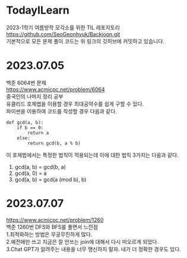 # TodayILearn
2023-1학기 여름방학 모각소를 위한 TIL 레포지토리<br>
https://github.com/SeoGeonhyuk/Backjoon.git<br>
기본적으로 모든 문제 풀이 코드는 위 링크의 깃허브에 커밋하고 있습니다.<br>
# 2023.07.05
백준 6064번 문제<br>
https://www.acmicpc.net/problem/6064<br>
중국인의 나머지 정리 공부<br>
유클리드 호제법을 이용할 경우 최대공약수를 쉽게 구할 수 있다.<br>
파이썬을 이용하여 코드를 작성할 경우 다음과 같다.<br>
```
def gcd(a, b):
    if b == 0:
        return a
    else:
        return gcd(b, a % b)
```
이 호제법에서는 특정한 법칙이 적용되는데 이에 대한 법칙 3가지는 다음과 같다.<br>
1. gcd(a, b) = gcd(b, a)<br>
2. gcd(a, 0) = a<br>
3. gcd(a, b) = gcd(a (mod b), b)<br>
# 2023.07.07
https://www.acmicpc.net/problem/1260<br>
백준 1260번 DFS와 BFS를 풀면서 느낀점<br>
1.최적화하는 방법은 무궁무진하게 많다.<br>
2.예전에만 쓰고 지금은 잘 안쓰는 join에 대해서 다시 떠오르게 되었다.<br>
3.Chat GPT가 알려주는 내용을 너무 맹신하지 말자. 내가 더 정확한 경우도 있다.<br>
